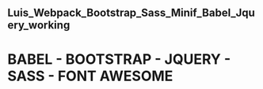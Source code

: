 ## Luis_Webpack_Bootstrap_Sass_Minif_Babel_Jquery_working
# BABEL - BOOTSTRAP - JQUERY - SASS - FONT AWESOME
